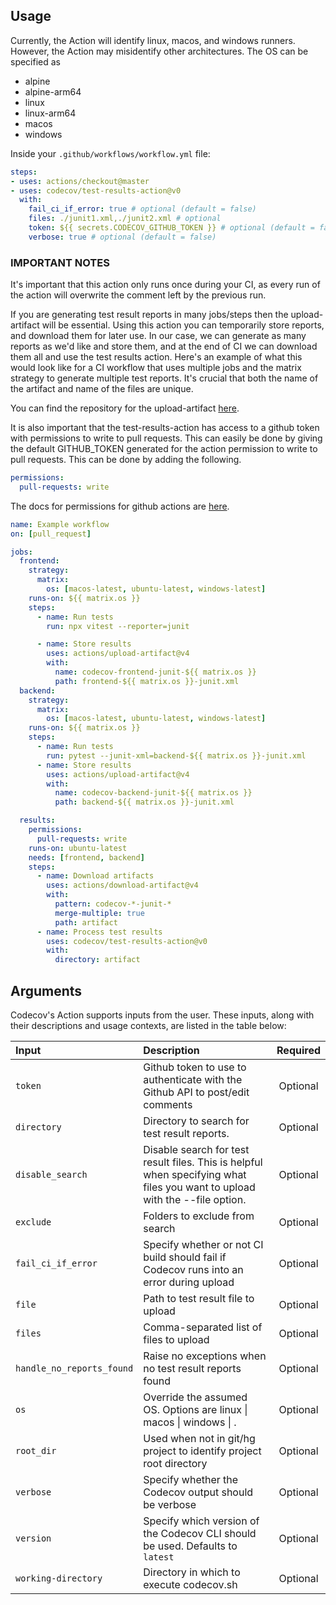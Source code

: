 ## Usage

Currently, the Action will identify linux, macos, and windows runners. However, the Action may misidentify other architectures. The OS can be specified as
- alpine
- alpine-arm64
- linux
- linux-arm64
- macos
- windows

Inside your `.github/workflows/workflow.yml` file:

```yaml
steps:
- uses: actions/checkout@master
- uses: codecov/test-results-action@v0
  with:
    fail_ci_if_error: true # optional (default = false)
    files: ./junit1.xml,./junit2.xml # optional
    token: ${{ secrets.CODECOV_GITHUB_TOKEN }} # optional (default = false)
    verbose: true # optional (default = false)
```

### IMPORTANT NOTES
It's important that this action only runs once during your CI, as every run of the action will overwrite the comment left by the previous run.

If you are generating test result reports in many jobs/steps then the upload-artifact will be essential. Using this action you can temporarily store reports,
and download them for later use. In our case, we can generate as many reports as we'd like and store them, and at the end of CI we can download them all and
use the test results action. Here's an example of what this would look like for a CI workflow that uses multiple jobs and the matrix strategy to generate multiple
test reports. It's crucial that both the name of the artifact and name of the files are unique. 

You can find the repository for the upload-artifact [here](https://github.com/actions/upload-artifact).

It is also important that the test-results-action has access to a github token with permissions to write to pull requests. This can easily be done by giving the
default GITHUB_TOKEN generated for the action permission to write to pull requests. This can be done by adding the following.

```yaml
permissions:
  pull-requests: write
```

The docs for permissions for github actions are [here](https://docs.github.com/en/actions/using-jobs/assigning-permissions-to-jobs).

```yaml
name: Example workflow
on: [pull_request]

jobs:
  frontend:
    strategy:
      matrix:
        os: [macos-latest, ubuntu-latest, windows-latest]
    runs-on: ${{ matrix.os }}
    steps:
      - name: Run tests
        run: npx vitest --reporter=junit

      - name: Store results
        uses: actions/upload-artifact@v4
        with:
          name: codecov-frontend-junit-${{ matrix.os }}
          path: frontend-${{ matrix.os }}-junit.xml
  backend:
    strategy:
      matrix:
        os: [macos-latest, ubuntu-latest, windows-latest]
    runs-on: ${{ matrix.os }}
    steps:
      - name: Run tests
        run: pytest --junit-xml=backend-${{ matrix.os }}-junit.xml
      - name: Store results
        uses: actions/upload-artifact@v4
        with:
          name: codecov-backend-junit-${{ matrix.os }}
          path: backend-${{ matrix.os }}-junit.xml

  results:
    permissions:
      pull-requests: write
    runs-on: ubuntu-latest
    needs: [frontend, backend]
    steps:
      - name: Download artifacts
        uses: actions/download-artifact@v4
        with:
          pattern: codecov-*-junit-*
          merge-multiple: true
          path: artifact
      - name: Process test results
        uses: codecov/test-results-action@v0
        with:
          directory: artifact
```

## Arguments

Codecov's Action supports inputs from the user. These inputs, along with their descriptions and usage contexts, are listed in the table below:

| Input  | Description | Required |
| :---       |     :---     |    :---:   |
| `token` | Github token to use to authenticate with the Github API to post/edit comments | Optional 
| `directory` | Directory to search for test result reports. | Optional 
| `disable_search` | Disable search for test result files. This is helpful when specifying what files you want to upload with the --file option. | Optional 
| `exclude` | Folders to exclude from search | Optional 
| `fail_ci_if_error` | Specify whether or not CI build should fail if Codecov runs into an error during upload | Optional 
| `file` | Path to test result file to upload | Optional 
| `files` | Comma-separated list of files to upload | Optional 
| `handle_no_reports_found` | Raise no exceptions when no test result reports found | Optional 
| `os` | Override the assumed OS. Options are linux \| macos \| windows \| . | Optional 
| `root_dir` | Used when not in git/hg project to identify project root directory | Optional 
| `verbose` | Specify whether the Codecov output should be verbose | Optional 
| `version` | Specify which version of the Codecov CLI should be used. Defaults to `latest` | Optional 
| `working-directory` | Directory in which to execute codecov.sh | Optional 